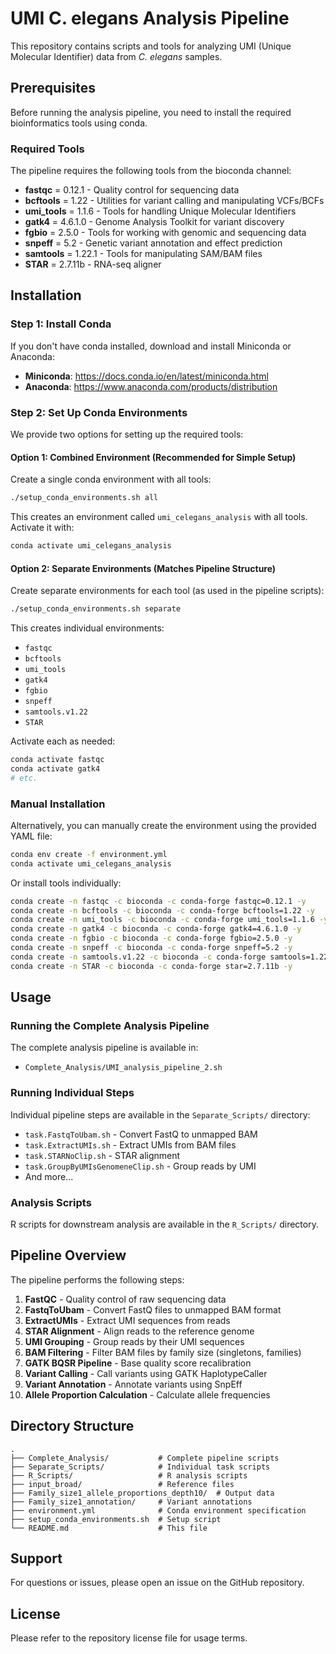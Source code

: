 # UMI C. elegans Analysis Pipeline

This repository contains scripts and tools for analyzing UMI (Unique Molecular Identifier) data from *C. elegans* samples.

## Prerequisites

Before running the analysis pipeline, you need to install the required bioinformatics tools using conda.

### Required Tools

The pipeline requires the following tools from the bioconda channel:

- **fastqc** = 0.12.1 - Quality control for sequencing data
- **bcftools** = 1.22 - Utilities for variant calling and manipulating VCFs/BCFs
- **umi_tools** = 1.1.6 - Tools for handling Unique Molecular Identifiers
- **gatk4** = 4.6.1.0 - Genome Analysis Toolkit for variant discovery
- **fgbio** = 2.5.0 - Tools for working with genomic and sequencing data
- **snpeff** = 5.2 - Genetic variant annotation and effect prediction
- **samtools** = 1.22.1 - Tools for manipulating SAM/BAM files
- **STAR** = 2.7.11b - RNA-seq aligner

## Installation

### Step 1: Install Conda

If you don't have conda installed, download and install Miniconda or Anaconda:

- **Miniconda**: https://docs.conda.io/en/latest/miniconda.html
- **Anaconda**: https://www.anaconda.com/products/distribution

### Step 2: Set Up Conda Environments

We provide two options for setting up the required tools:

#### Option 1: Combined Environment (Recommended for Simple Setup)

Create a single conda environment with all tools:

```bash
./setup_conda_environments.sh all
```

This creates an environment called `umi_celegans_analysis` with all tools. Activate it with:

```bash
conda activate umi_celegans_analysis
```

#### Option 2: Separate Environments (Matches Pipeline Structure)

Create separate environments for each tool (as used in the pipeline scripts):

```bash
./setup_conda_environments.sh separate
```

This creates individual environments:
- `fastqc`
- `bcftools`
- `umi_tools`
- `gatk4`
- `fgbio`
- `snpeff`
- `samtools.v1.22`
- `STAR`

Activate each as needed:

```bash
conda activate fastqc
conda activate gatk4
# etc.
```

### Manual Installation

Alternatively, you can manually create the environment using the provided YAML file:

```bash
conda env create -f environment.yml
conda activate umi_celegans_analysis
```

Or install tools individually:

```bash
conda create -n fastqc -c bioconda -c conda-forge fastqc=0.12.1 -y
conda create -n bcftools -c bioconda -c conda-forge bcftools=1.22 -y
conda create -n umi_tools -c bioconda -c conda-forge umi_tools=1.1.6 -y
conda create -n gatk4 -c bioconda -c conda-forge gatk4=4.6.1.0 -y
conda create -n fgbio -c bioconda -c conda-forge fgbio=2.5.0 -y
conda create -n snpeff -c bioconda -c conda-forge snpeff=5.2 -y
conda create -n samtools.v1.22 -c bioconda -c conda-forge samtools=1.22.1 -y
conda create -n STAR -c bioconda -c conda-forge star=2.7.11b -y
```

## Usage

### Running the Complete Analysis Pipeline

The complete analysis pipeline is available in:
- `Complete_Analysis/UMI_analysis_pipeline_2.sh`

### Running Individual Steps

Individual pipeline steps are available in the `Separate_Scripts/` directory:
- `task.FastqToUbam.sh` - Convert FastQ to unmapped BAM
- `task.ExtractUMIs.sh` - Extract UMIs from BAM files
- `task.STARNoClip.sh` - STAR alignment
- `task.GroupByUMIsGenomeneClip.sh` - Group reads by UMI
- And more...

### Analysis Scripts

R scripts for downstream analysis are available in the `R_Scripts/` directory.

## Pipeline Overview

The pipeline performs the following steps:

1. **FastQC** - Quality control of raw sequencing data
2. **FastqToUbam** - Convert FastQ files to unmapped BAM format
3. **ExtractUMIs** - Extract UMI sequences from reads
4. **STAR Alignment** - Align reads to the reference genome
5. **UMI Grouping** - Group reads by their UMI sequences
6. **BAM Filtering** - Filter BAM files by family size (singletons, families)
7. **GATK BQSR Pipeline** - Base quality score recalibration
8. **Variant Calling** - Call variants using GATK HaplotypeCaller
9. **Variant Annotation** - Annotate variants using SnpEff
10. **Allele Proportion Calculation** - Calculate allele frequencies

## Directory Structure

```
.
├── Complete_Analysis/           # Complete pipeline scripts
├── Separate_Scripts/            # Individual task scripts
├── R_Scripts/                   # R analysis scripts
├── input_broad/                 # Reference files
├── Family_size1_allele_proportions_depth10/  # Output data
├── Family_size1_annotation/     # Variant annotations
├── environment.yml              # Conda environment specification
├── setup_conda_environments.sh  # Setup script
└── README.md                    # This file
```

## Support

For questions or issues, please open an issue on the GitHub repository.

## License

Please refer to the repository license file for usage terms.
